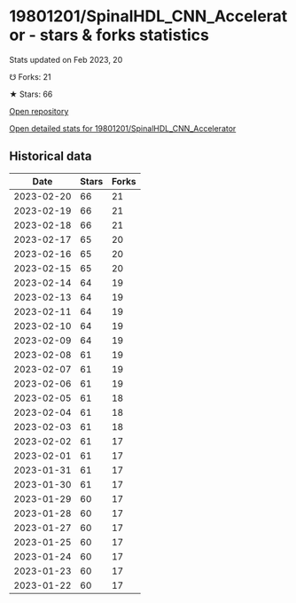 # 19801201/SpinalHDL_CNN_Accelerator - stars & forks statistics

Stats updated on Feb 2023, 20

☋ Forks: 21

★ Stars: 66

[Open repository](https://github.com/19801201/SpinalHDL_CNN_Accelerator)

[Open detailed stats for 19801201/SpinalHDL_CNN_Accelerator](https://reviewgithub.com/rep/19801201/SpinalHDL_CNN_Accelerator)

## Historical data
| Date | Stars | Forks |
|------|-------|-------|
| 2023-02-20 | 66 | 21 | 
| 2023-02-19 | 66 | 21 | 
| 2023-02-18 | 66 | 21 | 
| 2023-02-17 | 65 | 20 | 
| 2023-02-16 | 65 | 20 | 
| 2023-02-15 | 65 | 20 | 
| 2023-02-14 | 64 | 19 | 
| 2023-02-13 | 64 | 19 | 
| 2023-02-11 | 64 | 19 | 
| 2023-02-10 | 64 | 19 | 
| 2023-02-09 | 64 | 19 | 
| 2023-02-08 | 61 | 19 | 
| 2023-02-07 | 61 | 19 | 
| 2023-02-06 | 61 | 19 | 
| 2023-02-05 | 61 | 18 | 
| 2023-02-04 | 61 | 18 | 
| 2023-02-03 | 61 | 18 | 
| 2023-02-02 | 61 | 17 | 
| 2023-02-01 | 61 | 17 | 
| 2023-01-31 | 61 | 17 | 
| 2023-01-30 | 61 | 17 | 
| 2023-01-29 | 60 | 17 | 
| 2023-01-28 | 60 | 17 | 
| 2023-01-27 | 60 | 17 | 
| 2023-01-25 | 60 | 17 | 
| 2023-01-24 | 60 | 17 | 
| 2023-01-23 | 60 | 17 | 
| 2023-01-22 | 60 | 17 | 

